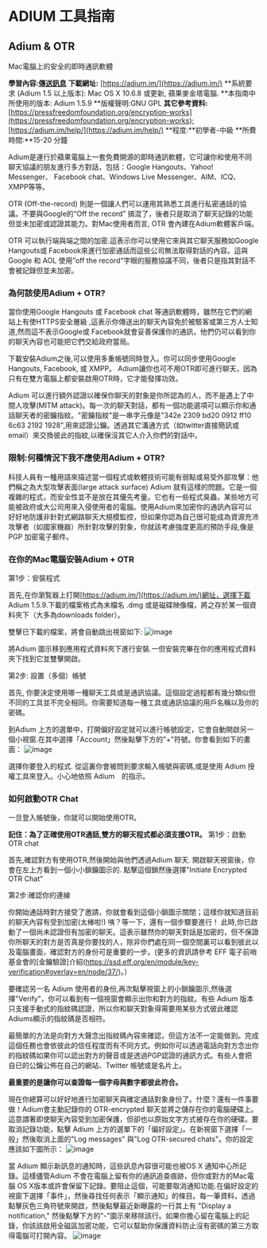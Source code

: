 [Title]: # ()
[Order]: # (0)

# ADIUM 工具指南

## Adium & OTR
Mac電腦上的安全的即時通訊軟體

**學習內容:[傳送訊息](umbrella://lesson/sending-a-message)**
**下載網址:** [https://adium.im/](https://adium.im/)
**系統要求 (Adium 1.5 以上版本): Mac OS X 10.6.8 或更新, 蘋果麥金塔電腦.
**本指南中所使用的版本: Adium 1.5.9
**版權聲明:GNU GPL
**其它參考資料:**[https://pressfreedomfoundation.org/encryption-works](https://pressfreedomfoundation.org/encryption-works);[https://adium.im/help/](https://adium.im/help/)
**程度:**初學者-中級
**所費時間:**15-20 分鐘

Adium是運行於蘋果電腦上一套免費開源的即時通訊軟體，它可讓你和使用不同聊天協議的朋友進行多方對話，包括：Google Hangouts、Yahoo! Messenger、 Facebook chat、Windows Live Messenger、AIM、ICQ、XMPP等等。

OTR (Off-the-record) 則是一個讓人們可以運用其熟悉工具進行私密通話的協議。不要與Google的“Off the record” 搞混了，後者只是取消了聊天記錄的功能但並未加密或認證其能力。對Mac使用者而言, OTR 會內建在Adium軟體客戶端。

OTR 可以執行端與端之間的加密.這表示你可以使用它來與其它聊天服務如Google Hangouts或 Facebook來進行加密通話而這些公司無法取得對話的內容。這與Google 和 AOL 使用”off the record“字眼的服務協議不同，後者只是指其對話不會被記錄但並未加密。

### 為何該使用Adium + OTR?

當你使用Google Hangouts 或 Facebook chat 等通訊軟體時，雖然在它們的網站上有使HTTPS安全層級 ,這表示你傳送出的聊天內容免於被駭客或第三方人士知道,然而這不表示Google或 Facebook就會妥善保護你的通訊，他們仍可以看到你的聊天內容也可能把它們交給政府當局。

下載安裝Adium之後,可以使用多重帳號同時登入。你可以同步使用Google Hangouts, Facebook, 或 XMPP。 Adium讓你也可不用OTR即可進行聊天，因為只有在雙方電腦上都安裝啟用OTR時，它才能發揮功效。

Adium 可以進行額外認證以確保你聊天的對象是你所認為的人，而不是遇上了中間人攻擊(MITM attack)。每一次的聊天對話，都有一個功能選項可以顯示你和通話聊天者的密鑰指紋。"密鑰指紋"是一串字元像是"342e 2309 bd20 0912 ff10 6c63 2192 1928",用來認證公鑰。透過其它溝通方式（如twitter直接簡訊或email）來交換彼此的指紋,以確保沒其它人介入你們的對話中。

### 限制:何種情況下我不應使用Adium + OTR?

科技人員有一種用語來描述當一個程式或軟體技術可能有弱點或易受外部攻擊：他們稱之為大型攻擊表面(large attack surface) Adium 就有這樣的問題。它是一個複雜的程式，而安全性並不是放在其優先考量。它也有一些程式臭蟲，某些地方可能被政府或大公司用來入侵使用者的電腦。使用Adium來加密你的通訊內容可以好好地防護非針對式網路聊天大規模監控，但如果你認為自己很可能成為資源充沛攻擊者（如國家機器）所針對攻擊的對象，你就該考慮強度更高的預防手段,像是 PGP 加密電子郵件。

### 在你的Mac電腦安裝Adium + OTR

第1步：安裝程式

首先,在你瀏覧器上打開[https://adium.im/](https://adium.im/)網址，選擇下載 Adium 1.5.9.下載的檔案格式為末檔名 .dmg 或是磁碟映像檔，將之存於某一個資料夾下（大多為downloads folder）。

雙擊已下載的檔案，將會自動跳出視窗如下:
![image](tool_adium1.png)

將Adium 圖示移到應用程式資料夾下進行安裝.一但安裝完畢在你的應用程式資料夾下找到它並雙擊開啟。

第2步: 設置（多個）帳號

首先, 你要決定使用哪一種聊天工具或是通訊協議。這個設定過程都有幾分類似但不同的工具並不完全相同。你需要知道每一種工具或通訊協議的用戶名稱以及你的密碼。

到Adium 上方的選單中，打開偏好設定就可以進行帳號設定，它會自動開啟另一個小視窗.在其中選擇「Account」然後點擊下方的"+"符號。你會看到如下的畫面：
![image](tool_adium2.png)

選擇你要登入的程式. 從這裏你會被問到要求輸入帳號與密碼,或是使用 Adium 授權工具來登入。小心地依照 Adium　的指示。

### 如何啟動OTR Chat

一旦登入帳號後，你就可以開始使用OTR。

**記住：為了正確使用OTR通話,雙方的聊天程式都必須支援OTR。**
第1步：啟動OTR chat

首先,確認對方有使用OTR,然後開始與他們透過Adium 聊天. 開啟聊天視窗後，你會在左上方看到一個小小鎖鑰圖示的. 點擊這個鎖然後選擇"Initiate Encrypted OTR Chat"

第2步:確認你的連線

你開始通話時對方接受了邀請，你就會看到這個小鎖圖示關閉；這樣你就知道目前的聊天內容有受到加密(太棒啦!) 咦？等一下，還有一個步驟要進行！
此時,你已啟動了一個尚未認證但有加密的聊天。這表示雖然你的聊天對話是加密的，但不保證你所聊天的對方是否真是你要找的人，除非你們處在同一個空間裏可以看到彼此以及電腦畫面，確認對方的身份可是重要的一步。(更多的資訊請參考 EFF 電子前哨基金會的[金鑰驗證]介紹(https://ssd.eff.org/en/module/key-verification#overlay=en/node/37/)。）

要確認另一名 Adium 使用者的身份,再次點擊視窗上的小鎖鑰圖示,然後選擇"Verify"，你可以看到有一個視窗會顯示出你和對方的指紋。有些 Adium 版本只支援手動式的指紋碼認證，所以你和聊天對象得需要用某些方式彼此確認Adiums顯示的指紋碼是否相符。

最簡單的方法是向對方大聲念出指紋碼內容來確認，但這方法不一定能做到。完成這個任務也會依彼此的信任程度而有不同方式。例如你可以透過電話向對方念出你的指紋碼如果你可以認出對方的聲音或是透過PGP認證的通訊方式。有些人會把自已的公鑰公佈在自己的網站、Twitter 帳號或是名片上。

**最重要的是讓你可以查證每一個字母與數字都彼此符合。**

現在你總算可以好好地進行加密聊天與確定通話對象身份了。什麼？還有一件事要做！Adium會主動記錄你的 OTR-encrypted 聊天並將之儲存在你的電腦硬碟上。這意謂著即使聊天內容受到加密保護，但卻也以原始文字方式被存在你的硬碟。要取消記錄功能，點擊 Adium 上方的選單下的「偏好設定」。在新視窗下選擇「一般」然後取消上面的"Log messages" 與"Log OTR-secured chats"。你的設定應該如下圖所示：
![image](tool_adium3.png)

當 Adium 顯示新訊息的通知時，這些訊息內容很可能也被OS X 通知中心所記錄。這樣儘管Adium 不會在電腦上留有你的通訊追查痕跡，但你或對方的Mac電腦 OS X版本或許會保留下記錄。要阻止這個，可能要取消通知功能.在偏好設定的視窗下選擇「事件」，然後尋找任何表示「顯示通知」的條目。每一筆資料，透過點擊灰色三角符號來開啟，然後點擊最近新曝露的一行其上有 "Display a notification," 然後點擊下方的"-"圖示來移除該行。如果你擔心留在電腦上的記錄，你該該啟用全磁區加密功能，它可以幫助你保護資料防止沒有密碼的第三方取得電腦可打開內容。
![image](tool_adium4.png)
